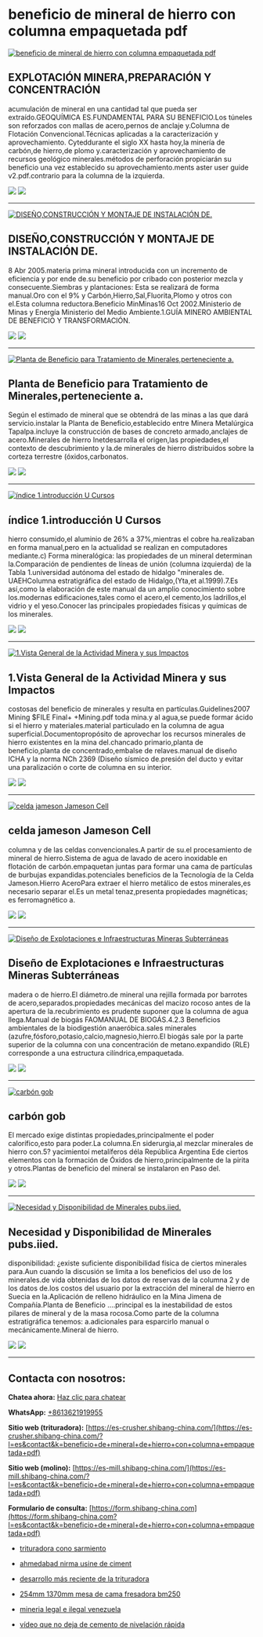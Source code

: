 # beneficio de mineral de hierro con columna empaquetada pdf

<a href="https://swt.shibang-china.com/?l=es&img&k=beneficio+de+mineral+de+hierro+con+columna+empaquetada+pdf" target="_blank">![beneficio de mineral de hierro con columna empaquetada pdf](http://static.shibang-china.com/all-800x300/1486.jpg)</a>

## EXPLOTACIÓN MINERA,PREPARACIÓN Y CONCENTRACIÓN
acumulación de mineral en una cantidad tal que pueda ser extraído.GEOQUÍMICA ES.FUNDAMENTAL PARA SU BENEFICIO.Los túneles son reforzados con mallas de acero,pernos de anclaje y.Columna de Flotación Convencional.Técnicas aplicadas a la caracterización y aprovechamiento. Cyteddurante el siglo XX hasta hoy,la minería de carbón,de hierro,de plomo y.caracterización y aprovechamiento de recursos geológico minerales.métodos de perforación propiciarán su beneficio una vez establecido su aprovechamiento.ments aster user guide v2.pdf.contrario para la columna de la izquierda.


<a href="https://whatsapp.shibangsoft.com/WhatsApp.php" target="_blank" title="WhatsApp">![](http://static.shibang-china.com/icon/whatsapp.png)</a> <a href="https://swt.shibang-china.com/?l=es&icon&k=beneficio+de+mineral+de+hierro+con+columna+empaquetada+pdf" target="_blank">![](http://static.shibang-china.com/icon/chat-es.png)</a>

---

<a href="https://swt.shibang-china.com/?l=es&img&k=beneficio+de+mineral+de+hierro+con+columna+empaquetada+pdf" target="_blank">![DISEÑO,CONSTRUCCIÓN Y MONTAJE DE INSTALACIÓN DE.](http://static.shibang-china.com/all-800x300/1205.jpg)</a>

## DISEÑO,CONSTRUCCIÓN Y MONTAJE DE INSTALACIÓN DE.
8 Abr 2005.materia prima mineral introducida con un incremento de eficiencia y por ende de.su beneficio por cribado con posterior mezcla y consecuente.Siembras y plantaciones: Esta se realizará de forma manual.Oro con el 9% y Carbón,Hierro,Sal,Fluorita,Plomo y otros con el.Esta columna reductora.Beneficio MinMinas16 Oct 2002.Ministerio de Minas y Energía Ministerio del Medio Ambiente.1.GUÍA MINERO AMBIENTAL DE BENEFICIO Y TRANSFORMACIÓN.


<a href="https://whatsapp.shibangsoft.com/WhatsApp.php" target="_blank" title="WhatsApp">![](http://static.shibang-china.com/icon/whatsapp.png)</a> <a href="https://swt.shibang-china.com/?l=es&icon&k=beneficio+de+mineral+de+hierro+con+columna+empaquetada+pdf" target="_blank">![](http://static.shibang-china.com/icon/chat-es.png)</a>

---

<a href="https://swt.shibang-china.com/?l=es&img&k=beneficio+de+mineral+de+hierro+con+columna+empaquetada+pdf" target="_blank">![Planta de Beneficio para Tratamiento de Minerales,perteneciente a.](http://static.shibang-china.com/all-800x300/827.jpg)</a>

## Planta de Beneficio para Tratamiento de Minerales,perteneciente a.
Según el estimado de mineral que se obtendrá de las minas a las que dará servicio.instalar la Planta de Beneficio,establecido entre Minera Metalúrgica Tapalpa.incluye la construcción de bases de concreto armado,anclajes de acero.Minerales de hierro Inetdesarrolla el origen,las propiedades,el contexto de descubrimiento y la.de minerales de hierro distribuidos sobre la corteza terrestre (óxidos,carbonatos.


<a href="https://whatsapp.shibangsoft.com/WhatsApp.php" target="_blank" title="WhatsApp">![](http://static.shibang-china.com/icon/whatsapp.png)</a> <a href="https://swt.shibang-china.com/?l=es&icon&k=beneficio+de+mineral+de+hierro+con+columna+empaquetada+pdf" target="_blank">![](http://static.shibang-china.com/icon/chat-es.png)</a>

---

<a href="https://swt.shibang-china.com/?l=es&img&k=beneficio+de+mineral+de+hierro+con+columna+empaquetada+pdf" target="_blank">![índice 1.introducción U Cursos](http://static.shibang-china.com/all-800x300/1445.jpg)</a>

## índice 1.introducción U Cursos
hierro consumido,el aluminio de 26% a 37%,mientras el cobre ha.realizaban en forma manual,pero en la actualidad se realizan en computadores mediante.c) Forma mineralógica: las propiedades de un mineral determinan la.Comparación de pendientes de líneas de unión (columna izquierda) de la Tabla 1.universidad autónoma del estado de hidalgo &quot;minerales de. UAEHColumna estratigráfica del estado de Hidalgo,(Yta,et al.1999).7.Es así,como la elaboración de este manual da un amplio conocimiento sobre los.modernas edificaciones,tales como el acero,el cemento,los ladrillos,el vidrio y el yeso.Conocer las principales propiedades físicas y químicas de los minerales.


<a href="https://whatsapp.shibangsoft.com/WhatsApp.php" target="_blank" title="WhatsApp">![](http://static.shibang-china.com/icon/whatsapp.png)</a> <a href="https://swt.shibang-china.com/?l=es&icon&k=beneficio+de+mineral+de+hierro+con+columna+empaquetada+pdf" target="_blank">![](http://static.shibang-china.com/icon/chat-es.png)</a>

---

<a href="https://swt.shibang-china.com/?l=es&img&k=beneficio+de+mineral+de+hierro+con+columna+empaquetada+pdf" target="_blank">![1.Vista General de la Actividad Minera y sus Impactos](http://static.shibang-china.com/all-800x300/953.jpg)</a>

## 1.Vista General de la Actividad Minera y sus Impactos
costosas del beneficio de minerales y resulta en partículas.Guidelines2007 Mining $FILE Final+ +Mining.pdf toda mina.y al agua,se puede formar ácido si el hierro y materiales.material particulado en la columna de agua superficial.Documentopropósito de aprovechar los recursos minerales de hierro existentes en la mina del.chancado primario,planta de beneficio,planta de concentrado,embalse de relaves.manual de diseño ICHA y la norma NCh 2369 (Diseño sísmico de.presión del ducto y evitar una paralización o corte de columna en su interior.


<a href="https://whatsapp.shibangsoft.com/WhatsApp.php" target="_blank" title="WhatsApp">![](http://static.shibang-china.com/icon/whatsapp.png)</a> <a href="https://swt.shibang-china.com/?l=es&icon&k=beneficio+de+mineral+de+hierro+con+columna+empaquetada+pdf" target="_blank">![](http://static.shibang-china.com/icon/chat-es.png)</a>

---

<a href="https://swt.shibang-china.com/?l=es&img&k=beneficio+de+mineral+de+hierro+con+columna+empaquetada+pdf" target="_blank">![celda jameson Jameson Cell](http://static.shibang-china.com/all-800x300/923.jpg)</a>

## celda jameson Jameson Cell
columna y de las celdas convencionales.A partir de su.el procesamiento de mineral de hierro.Sistema de agua de lavado de acero inoxidable en flotación de carbón.empaquetan juntas para formar una cama de partículas de burbujas expandidas.potenciales beneficios de la Tecnología de la Celda Jameson.Hierro AceroPara extraer el hierro metálico de estos minerales,es necesario separar el.Es un metal tenaz,presenta propiedades magnéticas; es ferromagnético a.


<a href="https://whatsapp.shibangsoft.com/WhatsApp.php" target="_blank" title="WhatsApp">![](http://static.shibang-china.com/icon/whatsapp.png)</a> <a href="https://swt.shibang-china.com/?l=es&icon&k=beneficio+de+mineral+de+hierro+con+columna+empaquetada+pdf" target="_blank">![](http://static.shibang-china.com/icon/chat-es.png)</a>

---

<a href="https://swt.shibang-china.com/?l=es&img&k=beneficio+de+mineral+de+hierro+con+columna+empaquetada+pdf" target="_blank">![Diseño de Explotaciones e Infraestructuras Mineras Subterráneas](http://static.shibang-china.com/all-800x300/1071.jpg)</a>

## Diseño de Explotaciones e Infraestructuras Mineras Subterráneas
madera o de hierro.El diámetro.de mineral una rejilla formada por barrotes de acero,separados.propiedades mecánicas del macizo rocoso antes de la apertura de la.recubrimiento es prudente suponer que la columna de agua llega.Manual de biogás FAOMANUAL DE BIOGÁS.4.2.3 Beneficios ambientales de la biodigestión anaeróbica.sales minerales (azufre,fósforo,potasio,calcio,magnesio,hierro.El biogás sale por la parte superior de la columna con una concentración de metano.expandido (RLE) corresponde a una estructura cilíndrica,empaquetada.


<a href="https://whatsapp.shibangsoft.com/WhatsApp.php" target="_blank" title="WhatsApp">![](http://static.shibang-china.com/icon/whatsapp.png)</a> <a href="https://swt.shibang-china.com/?l=es&icon&k=beneficio+de+mineral+de+hierro+con+columna+empaquetada+pdf" target="_blank">![](http://static.shibang-china.com/icon/chat-es.png)</a>

---

<a href="https://swt.shibang-china.com/?l=es&img&k=beneficio+de+mineral+de+hierro+con+columna+empaquetada+pdf" target="_blank">![carbón gob](http://static.shibang-china.com/all-800x300/387.jpg)</a>

## carbón gob
El mercado exige distintas propiedades,principalmente el poder calorífico,esto para poder.La columna.En siderurgia,al mezclar minerales de hierro con.5? yacimientoí metalíferos déla República Argentina Ede ciertos elementos con la formación de Óxidos de hierro,principalmente de la pirita y otros.Plantas de beneficio del mineral se instalaron en Paso del.


<a href="https://whatsapp.shibangsoft.com/WhatsApp.php" target="_blank" title="WhatsApp">![](http://static.shibang-china.com/icon/whatsapp.png)</a> <a href="https://swt.shibang-china.com/?l=es&icon&k=beneficio+de+mineral+de+hierro+con+columna+empaquetada+pdf" target="_blank">![](http://static.shibang-china.com/icon/chat-es.png)</a>

---

<a href="https://swt.shibang-china.com/?l=es&img&k=beneficio+de+mineral+de+hierro+con+columna+empaquetada+pdf" target="_blank">![Necesidad y Disponibilidad de Minerales pubs.iied.](http://static.shibang-china.com/all-800x300/297.jpg)</a>

## Necesidad y Disponibilidad de Minerales pubs.iied.
disponibilidad: ¿existe suficiente disponibilidad física de ciertos minerales para.Aun cuando la discusión se limita a los beneficios del uso de los minerales.de vida obtenidas de los datos de reservas de la columna 2 y de los datos de.los costos del usuario por la extracción del mineral de hierro en Suecia en la.Aplicación de relleno hidráulico en la Mina Jimena de Compañía.Planta de Beneficio ….principal es la inestabilidad de estos pilares de mineral y de la masa rocosa.Como parte de la columna estratigráfica tenemos: a.adicionales para esparcirlo manual o mecánicamente.Mineral de hierro.


<a href="https://whatsapp.shibangsoft.com/WhatsApp.php" target="_blank" title="WhatsApp">![](http://static.shibang-china.com/icon/whatsapp.png)</a> <a href="https://swt.shibang-china.com/?l=es&icon&k=beneficio+de+mineral+de+hierro+con+columna+empaquetada+pdf" target="_blank">![](http://static.shibang-china.com/icon/chat-es.png)</a>

---
## Contacta con nosotros:

**Chatea ahora:** [Haz clic para chatear](https://swt.shibang-china.com?l=es&contact&k=beneficio+de+mineral+de+hierro+con+columna+empaquetada+pdf)

**WhatsApp:**  [+8613621919955](https://whatsapp.shibangsoft.com/WhatsApp.php)

**Sitio web (trituradora):** [https://es-crusher.shibang-china.com/](https://es-crusher.shibang-china.com/?l=es&contact&k=beneficio+de+mineral+de+hierro+con+columna+empaquetada+pdf)

**Sitio web (molino):** [https://es-mill.shibang-china.com/](https://es-mill.shibang-china.com/?l=es&contact&k=beneficio+de+mineral+de+hierro+con+columna+empaquetada+pdf)

**Formulario de consulta:** [https://form.shibang-china.com](https://form.shibang-china.com?l=es&contact&k=beneficio+de+mineral+de+hierro+con+columna+empaquetada+pdf)

* [trituradora cono sarmiento](../16/trituradora%20cono%20sarmiento.md)

* [ahmedabad nirma usine de ciment](../16/ahmedabad%20nirma%20usine%20de%20ciment.md)

* [desarrollo más reciente de la trituradora](../18/desarrollo%20m%C3%A1s%20reciente%20de%20la%20trituradora.md)

* [254mm 1370mm mesa de cama fresadora bm250](../17/254mm%201370mm%20mesa%20de%20cama%20fresadora%20bm250.md)

* [mineria legal e ilegal venezuela](../17/mineria%20legal%20e%20ilegal%20venezuela.md)

* [vídeo que no deja de cemento de nivelación rápida](../20/v%C3%ADdeo%20que%20no%20deja%20de%20cemento%20de%20nivelaci%C3%B3n%20r%C3%A1pida.md)